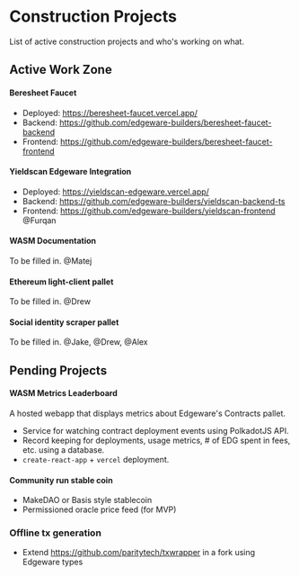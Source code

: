 # Construction Projects
List of active construction projects and who's working on what.

## Active Work Zone
#### Beresheet Faucet
- Deployed: https://beresheet-faucet.vercel.app/
- Backend: https://github.com/edgeware-builders/beresheet-faucet-backend
- Frontend: https://github.com/edgeware-builders/beresheet-faucet-frontend

#### Yieldscan Edgeware Integration
- Deployed: https://yieldscan-edgeware.vercel.app/
- Backend: https://github.com/edgeware-builders/yieldscan-backend-ts
- Frontend: https://github.com/edgeware-builders/yieldscan-frontend
@Furqan

#### WASM Documentation
To be filled in.
@Matej

#### Ethereum light-client pallet
To be filled in.
@Drew

#### Social identity scraper pallet
To be filled in.
@Jake, @Drew, @Alex

## Pending Projects
#### WASM Metrics Leaderboard
A hosted webapp that displays metrics about Edgeware's Contracts pallet.
- Service for watching contract deployment events using PolkadotJS API.
- Record keeping for deployments, usage metrics, # of EDG spent in fees, etc. using a database.
- `create-react-app` + `vercel` deployment.

#### Community run stable coin
- MakeDAO or Basis style stablecoin
- Permissioned oracle price feed (for MVP)

### Offline tx generation
- Extend https://github.com/paritytech/txwrapper in a fork using Edgeware types
